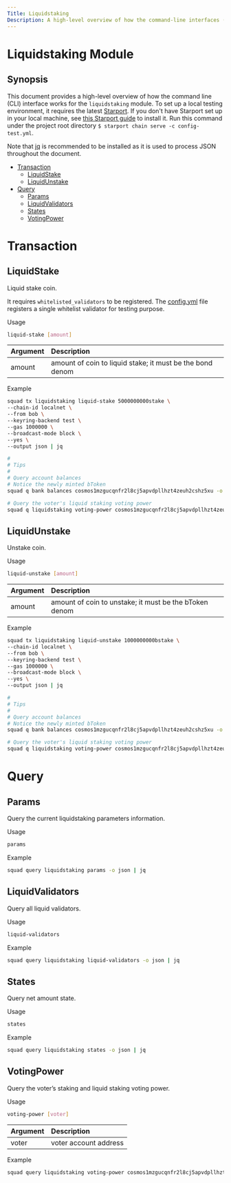 ```yaml
---
Title: Liquidstaking
Description: A high-level overview of how the command-line interfaces (CLI) works for the liquidstaking module.
---
```


# Liquidstaking Module

## Synopsis

This document provides a high-level overview of how the command line (CLI) interface works for the `liquidstaking` module. To set up a local testing environment, it requires the latest [Starport](https://starport.com/). If you don't have Starport set up in your local machine, see [this Starport guide](https://docs.starport.network/) to install it. Run this command under the project root directory `$ starport chain serve -c config-test.yml`.

Note that [jq](https://stedolan.github.io/jq/) is recommended to be installed as it is used to process JSON throughout the document.

- [Transaction](#Transaction)
    * [LiquidStake](#LiquidStake)
    * [LiquidUnstake](#LiquidUnstake)
- [Query](#Query)
    * [Params](#Params)
    * [LiquidValidators](#LiquidValidators)
    * [States](#States)
    * [VotingPower](#VotingPower)

# Transaction

## LiquidStake

Liquid stake coin.

It requires `whitelisted_validators` to be registered. The [config.yml](https://github.com/cosmosquad-labs/squad/blob/main/config.yml) file registers a single whitelist validator for testing purpose. 

Usage

```bash
liquid-stake [amount]
```

| **Argument** |  **Description**                                          |
| :----------- | :-------------------------------------------------------- |
| amount       | amount of coin to liquid stake; it must be the bond denom |

Example

```bash
squad tx liquidstaking liquid-stake 5000000000stake \
--chain-id localnet \
--from bob \
--keyring-backend test \
--gas 1000000 \
--broadcast-mode block \
--yes \
--output json | jq

#
# Tips
#
# Query account balances
# Notice the newly minted bToken
squad q bank balances cosmos1mzgucqnfr2l8cj5apvdpllhzt4zeuh2cshz5xu -o json | jq

# Query the voter's liquid staking voting power
squad q liquidstaking voting-power cosmos1mzgucqnfr2l8cj5apvdpllhzt4zeuh2cshz5xu -o json | jq
```

## LiquidUnstake

Unstake coin.

Usage

```bash
liquid-unstake [amount]
```

| **Argument**  |  **Description**                                      |
| :------------ | :---------------------------------------------------- |
| amount        | amount of coin to unstake; it must be the bToken denom|

Example

```bash
squad tx liquidstaking liquid-unstake 1000000000bstake \
--chain-id localnet \
--from bob \
--keyring-backend test \
--gas 1000000 \
--broadcast-mode block \
--yes \
--output json | jq

#
# Tips
#
# Query account balances
# Notice the newly minted bToken
squad q bank balances cosmos1mzgucqnfr2l8cj5apvdpllhzt4zeuh2cshz5xu -o json | jq

# Query the voter's liquid staking voting power
squad q liquidstaking voting-power cosmos1mzgucqnfr2l8cj5apvdpllhzt4zeuh2cshz5xu -o json | jq
```

# Query

## Params

Query the current liquidstaking parameters information.

Usage

```bash
params
```

Example

```bash
squad query liquidstaking params -o json | jq
```

## LiquidValidators

Query all liquid validators.

Usage

```bash
liquid-validators
```

Example

```bash
squad query liquidstaking liquid-validators -o json | jq
```
## States

Query net amount state.

Usage

```bash
states
```

Example

```bash
squad query liquidstaking states -o json | jq
```

## VotingPower

Query the voter’s staking and liquid staking voting power. 

Usage

```bash
voting-power [voter]
```

| **Argument** |  **Description**      |
| :----------- | :-------------------- |
| voter        | voter account address |

Example

```bash
squad query liquidstaking voting-power cosmos1mzgucqnfr2l8cj5apvdpllhzt4zeuh2cshz5xu -o json | jq
```